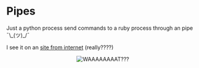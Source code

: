 # Pipes

Just a python process send commands to a ruby process through an pipe ¯\\\_(ツ)\_/¯

I see it on an [site from internet](http://www.decalage.info/python/ruby_bridge) (really????)


<p align="center">
<img src="https://media.giphy.com/media/Fg22kcTuD29iw/giphy.gif" alt="WAAAAAAAAT???" />
</p>

